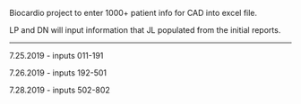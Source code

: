 Biocardio project to enter 1000+ patient info for CAD into excel file.

LP and DN will input information that JL populated from the initial reports.

----
7.25.2019 - inputs 011-191

7.26.2019 - inputs 192-501

7.28.2019 - inputs 502-802
